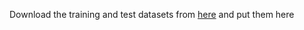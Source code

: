 Download the training and test datasets from [here](https://www.kaggle.com/c/facebook-v-predicting-check-ins/data) and put them here